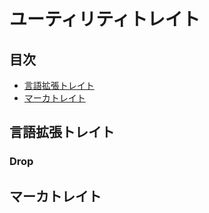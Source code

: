 # ユーティリティトレイト


## 目次

- [言語拡張トレイト](#言語拡張トレイト)
- [マーカトレイト](#マーカトレイト)


## 言語拡張トレイト

### Drop


## マーカトレイト
